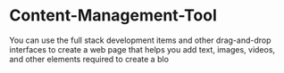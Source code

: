 # Content-Management-Tool
You can use the full stack development items and other drag-and-drop interfaces to create a web page that helps you add text, images, videos, and other elements required to create a blo
